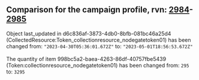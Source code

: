 ## Comparison for the campaign profile, rvn: [2984](https://github.com/PRO100KatYT/FortniteProfileRevisions/tree/main/profiles/campaign/2984%20campaign.json)-[2985](https://github.com/PRO100KatYT/FortniteProfileRevisions/tree/main/profiles/campaign/2985%20campaign.json)

Object last_updated in d6c836af-3873-4db0-8bfb-081bc46a25d4 (CollectedResource:Token_collectionresource_nodegatetoken01) has been changed from: `"2023-04-30T05:36:01.672Z"` to: `"2023-05-01T18:56:53.672Z"`
<br><br>
The quantity of item 998bc5a2-baea-4263-86df-40757fbe5439 (Token:collectionresource_nodegatetoken01) has been changed from: `295` to: `3295`
<br><br>
